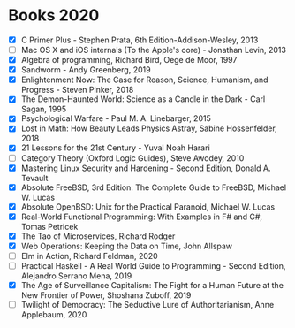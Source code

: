 # Books 2020

- [x] C Primer Plus - Stephen Prata, 6th Edition-Addison-Wesley, 2013
- [ ] Mac OS X and iOS internals (To the Apple's core) - Jonathan Levin, 2013
- [x] Algebra of programming, Richard Bird, Oege de Moor, 1997
- [x] Sandworm - Andy Greenberg, 2019
- [x] Enlightenment Now: The Case for Reason, Science, Humanism, and Progress - Steven Pinker, 2018
- [x] The Demon-Haunted World: Science as a Candle in the Dark - Carl Sagan, 1995
- [x] Psychological Warfare -  Paul M. A. Linebarger, 2015
- [x] Lost in Math: How Beauty Leads Physics Astray, Sabine Hossenfelder, 2018
- [x] 21 Lessons for the 21st Century - Yuval Noah Harari
- [ ] Category Theory (Oxford Logic Guides), Steve Awodey, 2010
- [x] Mastering Linux Security and Hardening - Second Edition, Donald A. Tevault
- [x] Absolute FreeBSD, 3rd Edition: The Complete Guide to FreeBSD, Michael W. Lucas
- [x] Absolute OpenBSD: Unix for the Practical Paranoid, Michael W. Lucas
- [x] Real-World Functional Programming: With Examples in F# and C#, Tomas Petricek
- [x] The Tao of Microservices, Richard Rodger
- [x] Web Operations: Keeping the Data on Time, John Allspaw
- [ ] Elm in Action, Richard Feldman, 2020
- [ ] Practical Haskell - A Real World Guide to Programming - Second Edition, Alejandro Serrano Mena, 2019
- [x] The Age of Surveillance Capitalism: The Fight for a Human Future at the New Frontier of Power, Shoshana Zuboff, 2019
- [ ] Twilight of Democracy: The Seductive Lure of Authoritarianism, Anne Applebaum, 2020
